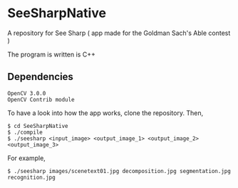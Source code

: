 # SeeSharpNative
A repository for See Sharp ( app made for the Goldman Sach's Able contest )

The program is written is C++

## Dependencies

```
OpenCV 3.0.0
OpenCV Contrib module
```
To have a look into how the app works, clone the repository. Then,

```
$ cd SeeSharpNative
$ ./compile
$ ./seesharp <input_image> <output_image_1> <output_image_2> <output_image_3>
```
For example,

```
$ ./seesharp images/scenetext01.jpg decomposition.jpg segmentation.jpg recognition.jpg
```
